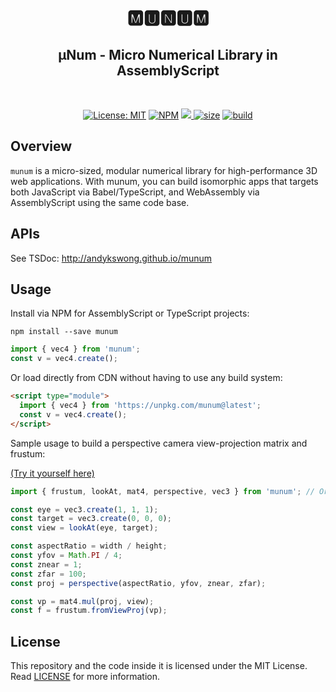 <h1 align="center">🅼🆄🅽🆄🅼</h1>
<h2 align="center">μNum - Micro Numerical Library in AssemblyScript</h2>
<br />
<p align="center">
  <a href="./LICENSE"><img src="https://img.shields.io/badge/License-MIT-yellow.svg" alt="License: MIT" /></a> 
  <a href="https://www.npmjs.com/package/munum"><img src="https://img.shields.io/npm/v/munum" alt="NPM" /></a> 
  <a href="https://codecov.io/gh/andykswong/munum">
    <img src="https://codecov.io/gh/andykswong/munum/branch/main/graph/badge.svg?token=68JPTUD7GZ"/>
  </a> 
  <a href="https://bundlephobia.com/result?p=munum"><img src="https://badgen.net/bundlephobia/minzip/munum" alt="size" /></a> 
  <a href="https://github.com/andykswong/munum/actions/workflows/build.yaml"><img src="https://github.com/andykswong/munum/actions/workflows/build.yaml/badge.svg" alt="build" /></a>
</p>

## Overview
`munum` is a micro-sized, modular numerical library for high-performance 3D web applications. With munum, you can build isomorphic apps that targets both JavaScript via Babel/TypeScript, and WebAssembly via AssemblyScript using the same code base.

## APIs
See TSDoc: http://andykswong.github.io/munum

## Usage
Install via NPM for AssemblyScript or TypeScript projects: 

```shell
npm install --save munum
```

```javascript
import { vec4 } from 'munum';
const v = vec4.create();
```

Or load directly from CDN without having to use any build system:
```html
<script type="module">
  import { vec4 } from 'https://unpkg.com/munum@latest';
  const v = vec4.create();
</script>
```

Sample usage to build a perspective camera view-projection matrix and frustum:

[(Try it yourself here)](https://codepen.io/andykswong/pen/yLbPzGy?editors=0011)
```javascript
import { frustum, lookAt, mat4, perspective, vec3 } from 'munum'; // Or load from CDN

const eye = vec3.create(1, 1, 1);
const target = vec3.create(0, 0, 0);
const view = lookAt(eye, target);

const aspectRatio = width / height;
const yfov = Math.PI / 4;
const znear = 1;
const zfar = 100;
const proj = perspective(aspectRatio, yfov, znear, zfar);

const vp = mat4.mul(proj, view);
const f = frustum.fromViewProj(vp);
```

## License
This repository and the code inside it is licensed under the MIT License. Read [LICENSE](./LICENSE) for more information.
